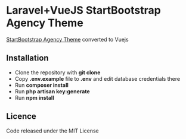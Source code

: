 # Laravel+VueJS StartBootstrap Agency Theme

 [StartBootstrap Agency Theme](https://startbootstrap.com/template-overviews/agency/) converted to Vuejs

## Installation

- Clone the repository with __git clone__
- Copy __.env.example__ file to __.env__ and edit database credentials there
- Run __composer install__
- Run __php artisan key:generate__
- Run __npm install__

## Licence
Code released under the MIT License